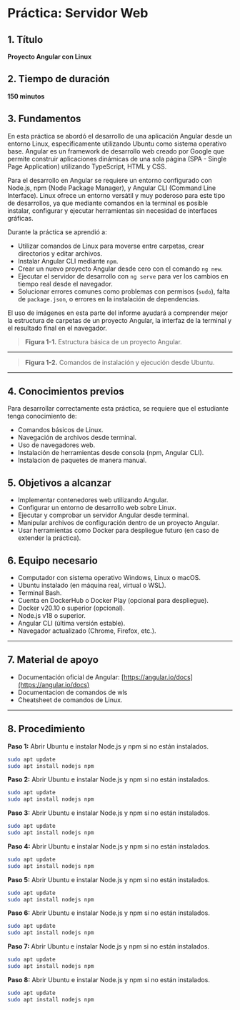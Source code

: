 # Práctica: Servidor Web

## 1. Título  
**Proyecto Angular con Linux**

## 2. Tiempo de duración  
**150 minutos**

## 3. Fundamentos

En esta práctica se abordó el desarrollo de una aplicación Angular desde un entorno Linux, específicamente utilizando Ubuntu como sistema operativo base. Angular es un framework de desarrollo web creado por Google que permite construir aplicaciones dinámicas de una sola página (SPA - Single Page Application) utilizando TypeScript, HTML y CSS.

Para el desarrollo en Angular se requiere un entorno configurado con Node.js, npm (Node Package Manager), y Angular CLI (Command Line Interface). Linux ofrece un entorno versátil y muy poderoso para este tipo de desarrollos, ya que mediante comandos en la terminal es posible instalar, configurar y ejecutar herramientas sin necesidad de interfaces gráficas.

Durante la práctica se aprendió a:
- Utilizar comandos de Linux para moverse entre carpetas, crear directorios y editar archivos.
- Instalar Angular CLI mediante `npm`.
- Crear un nuevo proyecto Angular desde cero con el comando `ng new`.
- Ejecutar el servidor de desarrollo con `ng serve` para ver los cambios en tiempo real desde el navegador.
- Solucionar errores comunes como problemas con permisos (`sudo`), falta de `package.json`, o errores en la instalación de dependencias.

El uso de imágenes en esta parte del informe ayudará a comprender mejor la estructura de carpetas de un proyecto Angular, la interfaz de la terminal y el resultado final en el navegador.

> **Figura 1-1.** Estructura básica de un proyecto Angular.
 
---
> **Figura 1-2.** Comandos de instalación y ejecución desde Ubuntu.  


---

## 4. Conocimientos previos

Para desarrollar correctamente esta práctica, se requiere que el estudiante tenga conocimiento de:

- Comandos básicos de Linux.
- Navegación de archivos desde terminal.
- Uso de navegadores web.
- Instalación de herramientas desde consola (npm, Angular CLI).
- Instalacion de paquetes de manera manual.


## 5. Objetivos a alcanzar

- Implementar contenedores web utilizando Angular.
- Configurar un entorno de desarrollo web sobre Linux.
- Ejecutar y comprobar un servidor Angular desde terminal.
- Manipular archivos de configuración dentro de un proyecto Angular.
- Usar herramientas como Docker para despliegue futuro (en caso de extender la práctica).


## 6. Equipo necesario

- Computador con sistema operativo Windows, Linux o macOS.
- Ubuntu instalado (en máquina real, virtual o WSL).
- Terminal Bash.
- Cuenta en DockerHub o Docker Play (opcional para despliegue).
- Docker v20.10 o superior (opcional).
- Node.js v18 o superior.
- Angular CLI (última versión estable).
- Navegador actualizado (Chrome, Firefox, etc.).

---

## 7. Material de apoyo

- Documentación oficial de Angular: [https://angular.io/docs](https://angular.io/docs)
- Documentacion de comandos de wls
- Cheatsheet de comandos de Linux.

---

## 8. Procedimiento

**Paso 1:** Abrir Ubuntu e instalar Node.js y npm si no están instalados.  
```bash
sudo apt update
sudo apt install nodejs npm
```


**Paso 2:** Abrir Ubuntu e instalar Node.js y npm si no están instalados.  
```bash
sudo apt update
sudo apt install nodejs npm
```

**Paso 3:** Abrir Ubuntu e instalar Node.js y npm si no están instalados.  
```bash
sudo apt update
sudo apt install nodejs npm
```
**Paso 4:** Abrir Ubuntu e instalar Node.js y npm si no están instalados.  
```bash
sudo apt update
sudo apt install nodejs npm
```
**Paso 5:** Abrir Ubuntu e instalar Node.js y npm si no están instalados.  
```bash
sudo apt update
sudo apt install nodejs npm
```
**Paso 6:** Abrir Ubuntu e instalar Node.js y npm si no están instalados.  
```bash
sudo apt update
sudo apt install nodejs npm
```
**Paso 7:** Abrir Ubuntu e instalar Node.js y npm si no están instalados.  
```bash
sudo apt update
sudo apt install nodejs npm
```
**Paso 8:** Abrir Ubuntu e instalar Node.js y npm si no están instalados.  
```bash
sudo apt update
sudo apt install nodejs npm
```
